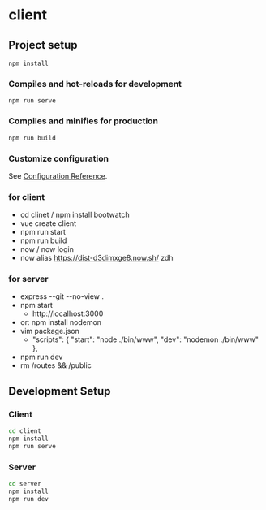 # client

## Project setup

```
npm install
```

### Compiles and hot-reloads for development

```
npm run serve
```

### Compiles and minifies for production

```
npm run build
```

### Customize configuration

See [Configuration Reference](https://cli.vuejs.org/config/).

### for client

- cd clinet / npm install bootwatch
- vue create client
- npm run start
- npm run build
- now / now login
- now alias https://dist-d3dimxge8.now.sh/ zdh

### for server

- express --git --no-view .
- npm start
  - http://localhost:3000
- or: npm install nodemon
- vim package.json
  - "scripts": {
    "start": "node ./bin/www",
    "dev": "nodemon ./bin/www"
    },
- npm run dev
- rm /routes && /public

## Development Setup

### Client

```sh
cd client
npm install
npm run serve
```

### Server

```sh
cd server
npm install
npm run dev
```
